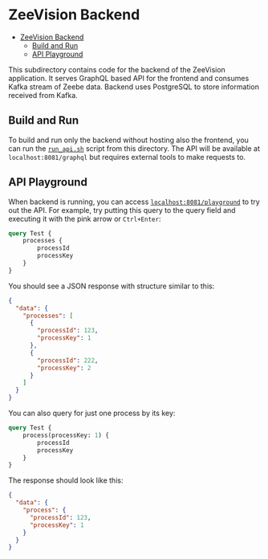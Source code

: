 # ZeeVision Backend

- [ZeeVision Backend](#zeevision-backend)
  - [Build and Run](#build-and-run)
  - [API Playground](#api-playground)

This subdirectory contains code for the backend of the ZeeVision application. It serves GraphQL based API for the frontend and consumes Kafka stream of Zeebe data. Backend uses PostgreSQL to store information
received from Kafka.

## Build and Run

To build and run only the backend without hosting also the frontend, you can run the [`run_api.sh`](run_api.sh) script from this directory. The API will be available at `localhost:8081/graphql` but requires external
tools to make requests to.

## API Playground

When backend is running, you can access [`localhost:8081/playground`](http://localhost:8081/playground) to try out the API. For example, try putting this query to the query field and executing it with the pink arrow or `Ctrl+Enter`:

```graphql
query Test {
    processes {
        processId
        processKey
    }
}
```

You should see a JSON response with structure similar to this:

```json
{
  "data": {
    "processes": [
      {
        "processId": 123,
        "processKey": 1
      },
      {
        "processId": 222,
        "processKey": 2
      }
    ]
  }
}
```

You can also query for just one process by its key:

```graphql
query Test {
    process(processKey: 1) {
        processId
        processKey
    }
}
```

The response should look like this:

```json
{
  "data": {
    "process": {
      "processId": 123,
      "processKey": 1
    }
  }
}
```
